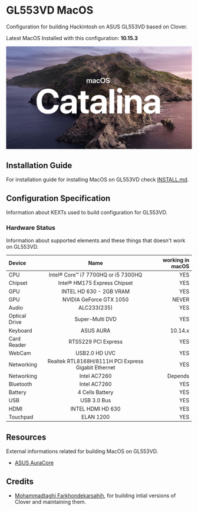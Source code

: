 # GL553VD MacOS

Configuration for building Hackintosh on ASUS GL553VD based on Clover.

Latest MacOS Installed with this configuration: **10.15.3**

![cover](./assets/cover.jpg)

## Installation Guide

For installation guide for installing MacOS on GL553VD check [INSTALL.md](./docs/INSTALL.md).

## Configuration Specification

Information about KEXTs used to build configuration for GL553VD.

### Hardware Status

Information about supported elements and these things that doesn't work on GL553VD.

| Device        |                        Name                         | working in macOS |
| :------------ | :-------------------------------------------------: | ---------------: |
| CPU           |         Intel® Core™ i7 7700HQ or i5 7300HQ         |              YES |
| Chipset       |            Intel® HM175 Express Chipset             |              YES |
| GPU           |               INTEL HD 630 - 2GB VRAM               |              YES |
| GPU           |               NVIDIA GeForce GTX 1050               |            NEVER |
| Audio         |                     ALC233(235)                     |              YES |
| Optical Drive |                   Super-Multi DVD                   |              YES |
| Keyboard      |                      ASUS AURA                      |          10.14.x |
| Card Reader   |                 RTS5229 PCI Express                 |              YES |
| WebCam        |                    USB2.0 HD UVC                    |              YES |
| Networking    | Realtek RTL8168H/8111H PCI Express Gigabit Ethernet |              YES |
| Networking    |                    Intel AC7260                     |          Depends |
| Bluetooth     |                    Intel AC7260                     |              YES |
| Battery       |                   4 Cells Battery                   |              YES |
| USB           |                     USB 3.0 Bus                     |              YES |
| HDMI          |                  INTEL HDMI HD 630                  |              YES |
| Touchpad      |                      ELAN 1200                      |              YES |

## Resources

External informations related for building MacOS on GL553VD.

- [ASUS AuraCore](https://github.com/hieplpvip/macrogaura/)

## Credits

- [Mohammadtaghi Farkhondekarsahih](https://github.com/MohammadtaghiFarkhondekar), for building intial versions of Clover and maintaining them.
